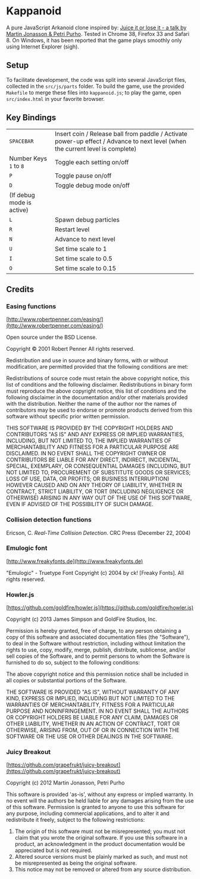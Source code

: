 # Kappanoid
A pure JavaScript Arkanoid clone inspired by: [Juice it or lose it - a talk by Martin Jonasson & Petri Purho](https://www.youtube.com/watch?v=Fy0aCDmgnxg).
Tested in Chrome 38, Firefox 33 and Safari 8. On Windows, it has been reported that the game plays smoothly only using Internet Explorer (sigh).

## Setup
To facilitate development, the code was split into several JavaScript files, collected in the `src/js/parts` folder. To build the game, use the provided `Makefile` to merge these files into `kappanoid.js`; to play the game, open `src/index.html` in your favorite browser.

## Key Bindings
|                                   |                               |
| --------------------------------- | ----------------------------- |
| `SPACEBAR`                        | Insert coin / Release ball from paddle / Activate power-up effect / Advance to next level (when the current level is complete) |
| Number Keys `1` to `8`            | Toggle each setting on/off    |
| `P`                               | Toggle pause on/off           |
| `D`                               | Toggle debug mode on/off      |
| (If debug mode is active)         |                               |
| `L`                               | Spawn debug particles         |
| `R`                               | Restart level                 |
| `N`                               | Advance to next level         |
| `U`                               | Set time scale to 1           |
| `I`                               | Set time scale to 0.5         |
| `O`                               | Set time scale to 0.15        |

## Credits

### Easing functions ###
[http://www.robertpenner.com/easing/](http://www.robertpenner.com/easing/)

Open source under the BSD License.

Copyright © 2001 Robert Penner
All rights reserved.

Redistribution and use in source and binary forms, with or without modification, are permitted provided that the following conditions are met:

Redistributions of source code must retain the above copyright notice, this list of conditions and the following disclaimer.
Redistributions in binary form must reproduce the above copyright notice, this list of conditions and the following disclaimer in the documentation and/or other materials provided with the distribution.
Neither the name of the author nor the names of contributors may be used to endorse or promote products derived from this software without specific prior written permission.

THIS SOFTWARE IS PROVIDED BY THE COPYRIGHT HOLDERS AND CONTRIBUTORS "AS IS" AND ANY EXPRESS OR IMPLIED WARRANTIES, INCLUDING, BUT NOT LIMITED TO, THE IMPLIED WARRANTIES OF MERCHANTABILITY AND FITNESS FOR A PARTICULAR PURPOSE ARE DISCLAIMED. IN NO EVENT SHALL THE COPYRIGHT OWNER OR CONTRIBUTORS BE LIABLE FOR ANY DIRECT, INDIRECT, INCIDENTAL, SPECIAL, EXEMPLARY, OR CONSEQUENTIAL DAMAGES (INCLUDING, BUT NOT LIMITED TO, PROCUREMENT OF SUBSTITUTE GOODS OR SERVICES; LOSS OF USE, DATA, OR PROFITS; OR BUSINESS INTERRUPTION) HOWEVER CAUSED AND ON ANY THEORY OF LIABILITY, WHETHER IN CONTRACT, STRICT LIABILITY, OR TORT (INCLUDING NEGLIGENCE OR OTHERWISE) ARISING IN ANY WAY OUT OF THE USE OF THIS SOFTWARE, EVEN IF ADVISED OF THE POSSIBILITY OF SUCH DAMAGE.

### Collision detection functions ###
Ericson, C. *Real-Time Collision Detection*. CRC Press (December 22, 2004)

### Emulogic font ###
[http://www.freakyfonts.de](http://www.freakyfonts.de)

"Emulogic" - Truetype Font
Copyright (c) 2004 by ck! [Freaky Fonts].
All rights reserved.

### Howler.js ###
[https://github.com/goldfire/howler.js](https://github.com/goldfire/howler.js)

Copyright (c) 2013 James Simpson and GoldFire Studios, Inc.

Permission is hereby granted, free of charge, to any person obtaining a copy of this software and associated documentation files (the "Software"), to deal in the Software without restriction, including without limitation the rights to use, copy, modify, merge, publish, distribute, sublicense, and/or sell copies of the Software, and to permit persons to whom the Software is furnished to do so, subject to the following conditions:

The above copyright notice and this permission notice shall be included in all copies or substantial portions of the Software.

THE SOFTWARE IS PROVIDED "AS IS", WITHOUT WARRANTY OF ANY KIND, EXPRESS OR IMPLIED, INCLUDING BUT NOT LIMITED TO THE WARRANTIES OF MERCHANTABILITY, FITNESS FOR A PARTICULAR PURPOSE AND NONINFRINGEMENT. IN NO EVENT SHALL THE AUTHORS OR COPYRIGHT HOLDERS BE LIABLE FOR ANY CLAIM, DAMAGES OR OTHER LIABILITY, WHETHER IN AN ACTION OF CONTRACT, TORT OR OTHERWISE, ARISING FROM, OUT OF OR IN CONNECTION WITH THE SOFTWARE OR THE USE OR OTHER DEALINGS IN THE SOFTWARE.

### Juicy Breakout ###
[https://github.com/grapefrukt/juicy-breakout](https://github.com/grapefrukt/juicy-breakout)

Copyright (c) 2012 Martin Jonasson, Petri Purho

This software is provided 'as-is', without any express or implied warranty. In no event will the authors be held liable for any damages arising from the use of this software. Permission is granted to anyone to use this software for any purpose, including commercial applications, and to alter it and redistribute it freely, subject to the following restrictions:

1. The origin of this software must not be misrepresented; you must not
claim that you wrote the original software. If you use this software in a product, an acknowledgment in the product documentation would be appreciated but is not required.
2. Altered source versions must be plainly marked as such, and must not be misrepresented as being the original software.
3. This notice may not be removed or altered from any source distribution.
